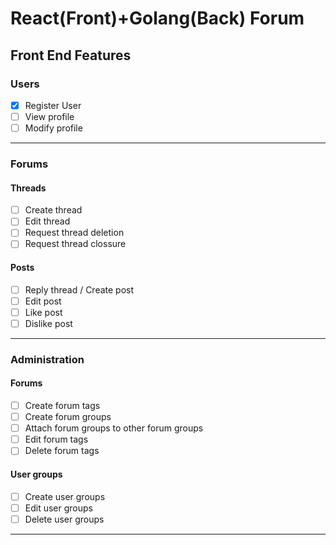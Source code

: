 # React(Front)+Golang(Back) Forum

## Front End Features

### Users

- [x] Register User
- [ ] View profile
- [ ] Modify profile

---

### Forums

#### Threads

- [ ] Create thread
- [ ] Edit thread
- [ ] Request thread deletion
- [ ] Request thread clossure

#### Posts

- [ ] Reply thread / Create post
- [ ] Edit post
- [ ] Like post
- [ ] Dislike post

---

### Administration

#### Forums

- [ ] Create forum tags
- [ ] Create forum groups
- [ ] Attach forum groups to other forum groups
- [ ] Edit forum tags
- [ ] Delete forum tags

#### User groups

- [ ] Create user groups
- [ ] Edit user groups
- [ ] Delete user groups

---
